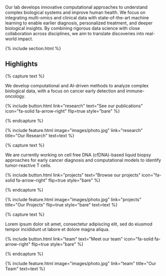 ---
---

<!-- # luoping1004's Website -->

Our lab develops innovative computational approaches to understand complex biological systems and improve human health. We focus on integrating multi-omics and clinical data with state-of-the-art machine learning to enable earlier diagnosis, personalized treatment, and deeper biological insights. By combining rigorous data science with close collaboration across disciplines, we aim to translate discoveries into real-world impact.

{% include section.html %}

## Highlights

{% capture text %}

We develop computational and AI-driven methods to analyze complex biological data, with a focus on cancer early detection and immune-oncology.

{%
  include button.html
  link="research"
  text="See our publications"
  icon="fa-solid fa-arrow-right"
  flip=true
  style="bare"
%}

{% endcapture %}

{%
  include feature.html
  image="images/photo.jpg"
  link="research"
  title="Our Research"
  text=text
%}

{% capture text %}

We are currently working on cell free DNA (cfDNA)-based liquid biopsy approaches for early cancer diagnosis and computational models to identify tumor-reactive T cells.

{%
  include button.html
  link="projects"
  text="Browse our projects"
  icon="fa-solid fa-arrow-right"
  flip=true
  style="bare"
%}

{% endcapture %}

{%
  include feature.html
  image="images/photo.jpg"
  link="projects"
  title="Our Projects"
  flip=true
  style="bare"
  text=text
%}

{% capture text %}

Lorem ipsum dolor sit amet, consectetur adipiscing elit, sed do eiusmod tempor incididunt ut labore et dolore magna aliqua.

{%
  include button.html
  link="team"
  text="Meet our team"
  icon="fa-solid fa-arrow-right"
  flip=true
  style="bare"
%}

{% endcapture %}

{%
  include feature.html
  image="images/photo.jpg"
  link="team"
  title="Our Team"
  text=text
%}
